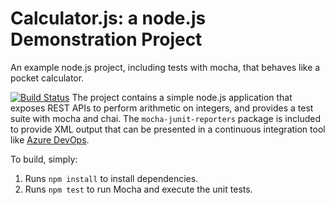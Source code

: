 Calculator.js: a node.js Demonstration Project
==============================================
An example node.js project, including tests with mocha, that behaves like
a pocket calculator.

[![Build Status](https://dev.azure.com/jjhli86AzTraining/Agile%20Planning%20and%20Portfolio%20Management%20with%20Azure%20Boards/_apis/build/status/jjhli86.calculator?branchName=master)](https://dev.azure.com/jjhli86AzTraining/Agile%20Planning%20and%20Portfolio%20Management%20with%20Azure%20Boards/_build/latest?definitionId=4&branchName=master)
The project contains a simple node.js application that exposes REST APIs
to perform arithmetic on integers, and provides a test suite with mocha
and chai.  The `mocha-junit-reporters` package is included to provide XML
output that can be presented in a continuous integration tool like
[Azure DevOps](https://azure.com/devops).

To build, simply:

1. Runs `npm install` to install dependencies.
2. Runs `npm test` to run Mocha and execute the unit tests.

